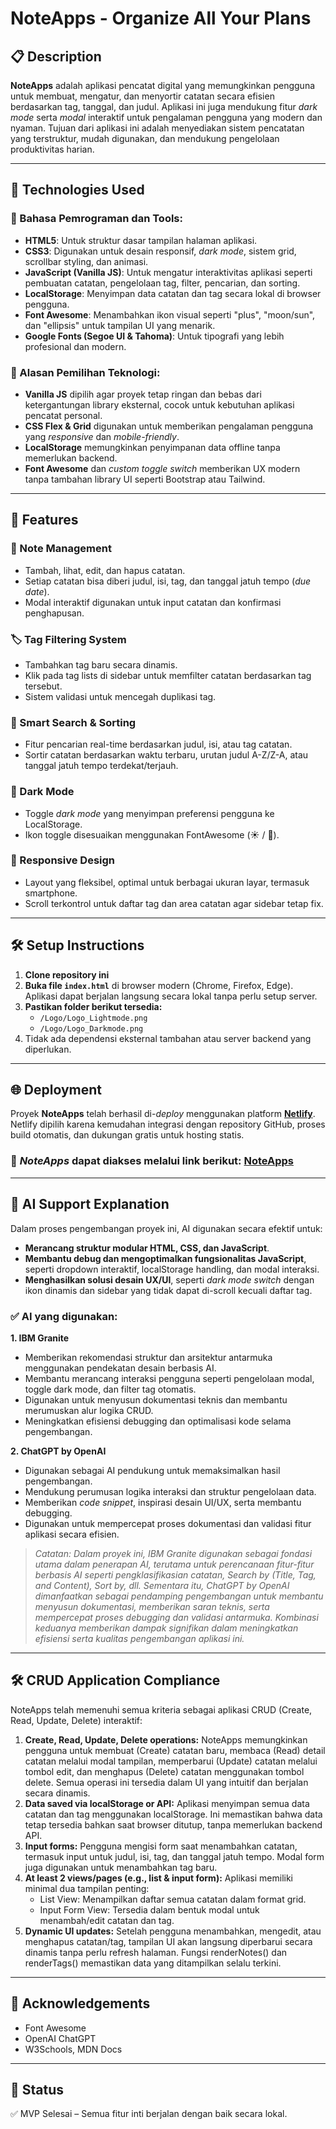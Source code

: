 # NoteApps - Organize All Your Plans

## 📋 Description
**NoteApps** adalah aplikasi pencatat digital yang memungkinkan pengguna untuk membuat, mengatur, dan menyortir catatan secara efisien berdasarkan tag, tanggal, dan judul. Aplikasi ini juga mendukung fitur _dark mode_ serta _modal_ interaktif untuk pengalaman pengguna yang modern dan nyaman. Tujuan dari aplikasi ini adalah menyediakan sistem pencatatan yang terstruktur, mudah digunakan, dan mendukung pengelolaan produktivitas harian.

---

## 🧰 Technologies Used
### 🔧 Bahasa Pemrograman dan Tools:
- **HTML5**: Untuk struktur dasar tampilan halaman aplikasi.
- **CSS3**: Digunakan untuk desain responsif, _dark mode_, sistem grid, scrollbar styling, dan animasi.
- **JavaScript (Vanilla JS)**: Untuk mengatur interaktivitas aplikasi seperti pembuatan catatan, pengelolaan tag, filter, pencarian, dan sorting.
- **LocalStorage**: Menyimpan data catatan dan tag secara lokal di browser pengguna.
- **Font Awesome**: Menambahkan ikon visual seperti "plus", "moon/sun", dan "ellipsis" untuk tampilan UI yang menarik.
- **Google Fonts (Segoe UI & Tahoma)**: Untuk tipografi yang lebih profesional dan modern.

### 🎯 Alasan Pemilihan Teknologi:
- **Vanilla JS** dipilih agar proyek tetap ringan dan bebas dari ketergantungan library eksternal, cocok untuk kebutuhan aplikasi pencatat personal.
- **CSS Flex & Grid** digunakan untuk memberikan pengalaman pengguna yang _responsive_ dan _mobile-friendly_.
- **LocalStorage** memungkinkan penyimpanan data offline tanpa memerlukan backend.
- **Font Awesome** dan _custom toggle switch_ memberikan UX modern tanpa tambahan library UI seperti Bootstrap atau Tailwind.

---

## 🚀 Features
### 📝 Note Management
- Tambah, lihat, edit, dan hapus catatan.
- Setiap catatan bisa diberi judul, isi, tag, dan tanggal jatuh tempo (_due date_).
- Modal interaktif digunakan untuk input catatan dan konfirmasi penghapusan.
### 🏷️ Tag Filtering System
- Tambahkan tag baru secara dinamis.
- Klik pada tag lists di sidebar untuk memfilter catatan berdasarkan tag tersebut.
- Sistem validasi untuk mencegah duplikasi tag.
### 🔎 Smart Search & Sorting
- Fitur pencarian real-time berdasarkan judul, isi, atau tag catatan.
- Sortir catatan berdasarkan waktu terbaru, urutan judul A-Z/Z-A, atau tanggal jatuh tempo terdekat/terjauh.
### 🌙 Dark Mode
- Toggle _dark mode_ yang menyimpan preferensi pengguna ke LocalStorage.
- Ikon toggle disesuaikan menggunakan FontAwesome (☀️ / 🌙).
### 🎨 Responsive Design
- Layout yang fleksibel, optimal untuk berbagai ukuran layar, termasuk smartphone.
- Scroll terkontrol untuk daftar tag dan area catatan agar sidebar tetap fix.

---

## 🛠️ Setup Instructions
1. **Clone repository ini**
2. **Buka file `index.html`** di browser modern (Chrome, Firefox, Edge).
   Aplikasi dapat berjalan langsung secara lokal tanpa perlu setup server.
3. **Pastikan folder berikut tersedia:**
   - `/Logo/Logo_Lightmode.png`
   - `/Logo/Logo_Darkmode.png`
4. Tidak ada dependensi eksternal tambahan atau server backend yang diperlukan.

---

## 🌐 Deployment
Proyek **NoteApps** telah berhasil di-*deploy* menggunakan platform [**Netlify**](https://www.netlify.com/).  
Netlify dipilih karena kemudahan integrasi dengan repository GitHub, proses build otomatis, dan dukungan gratis untuk hosting statis.
### 🔗 _NoteApps_ dapat diakses melalui link berikut: [NoteApps](https://noteapps-organize-plans.netlify.app/)

---

## 🤖 AI Support Explanation

Dalam proses pengembangan proyek ini, AI digunakan secara efektif untuk:
- **Merancang struktur modular HTML, CSS, dan JavaScript**.
- **Membantu debug dan mengoptimalkan fungsionalitas JavaScript**, seperti dropdown interaktif, localStorage handling, dan modal interaksi.
- **Menghasilkan solusi desain UX/UI**, seperti _dark mode switch_ dengan ikon dinamis dan sidebar yang tidak dapat di-scroll kecuali daftar tag.

### ✅ AI yang digunakan: 
**1. IBM Granite**
   - Memberikan rekomendasi struktur dan arsitektur antarmuka menggunakan pendekatan desain berbasis AI.
   - Membantu merancang interaksi pengguna seperti pengelolaan modal, toggle dark mode, dan filter tag otomatis.
   - Digunakan untuk menyusun dokumentasi teknis dan membantu merumuskan alur logika CRUD.
   - Meningkatkan efisiensi debugging dan optimalisasi kode selama pengembangan.

**2. ChatGPT by OpenAI** 
   - Digunakan sebagai AI pendukung untuk memaksimalkan hasil pengembangan.
   - Mendukung perumusan logika interaksi dan struktur pengelolaan data.
   - Memberikan _code snippet_, inspirasi desain UI/UX, serta membantu debugging.
   - Digunakan untuk mempercepat proses dokumentasi dan validasi fitur aplikasi secara efisien.

> *Catatan: Dalam proyek ini, IBM Granite digunakan sebagai fondasi utama dalam penerapan AI, terutama untuk perencanaan fitur-fitur berbasis AI seperti pengklasifikasian catatan, Search by (Title, Tag, and Content), Sort by, dll. Sementara itu, ChatGPT by OpenAI dimanfaatkan sebagai pendamping pengembangan untuk membantu menyusun dokumentasi, memberikan saran teknis, serta mempercepat proses debugging dan validasi antarmuka. Kombinasi keduanya memberikan dampak signifikan dalam meningkatkan efisiensi serta kualitas pengembangan aplikasi ini.*

---

## 🛠️ CRUD Application Compliance
NoteApps telah memenuhi semua kriteria sebagai aplikasi CRUD (Create, Read, Update, Delete) interaktif:
1. **Create, Read, Update, Delete operations:**
NoteApps memungkinkan pengguna untuk membuat (Create) catatan baru, membaca (Read) detail catatan melalui modal tampilan, memperbarui (Update) catatan melalui tombol edit, dan menghapus (Delete) catatan menggunakan tombol delete. Semua operasi ini tersedia dalam UI yang intuitif dan berjalan secara dinamis.
2. **Data saved via localStorage or API:**
Aplikasi menyimpan semua data catatan dan tag menggunakan localStorage. Ini memastikan bahwa data tetap tersedia bahkan saat browser ditutup, tanpa memerlukan backend API.
3. **Input forms:**
Pengguna mengisi form saat menambahkan catatan, termasuk input untuk judul, isi, tag, dan tanggal jatuh tempo. Modal form juga digunakan untuk menambahkan tag baru.
4. **At least 2 views/pages (e.g., list & input form):**
Aplikasi memiliki minimal dua tampilan penting:
    - List View: Menampilkan daftar semua catatan dalam format grid.
    - Input Form View: Tersedia dalam bentuk modal untuk menambah/edit catatan dan tag.
5. **Dynamic UI updates:**
Setelah pengguna menambahkan, mengedit, atau menghapus catatan/tag, tampilan UI akan langsung diperbarui secara dinamis tanpa perlu refresh halaman. Fungsi renderNotes() dan renderTags() memastikan data yang ditampilkan selalu terkini.

---

## 🙌 Acknowledgements
- Font Awesome
- OpenAI ChatGPT
- W3Schools, MDN Docs

---

## 📌 Status
✅ MVP Selesai – Semua fitur inti berjalan dengan baik secara lokal.
